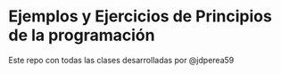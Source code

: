 # Ejemplos y Ejercicios de Principios de la programación

Este repo con todas las clases desarrolladas por @jdperea59
